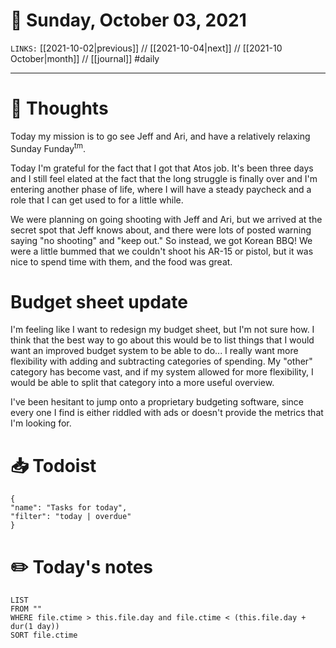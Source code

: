 # 📅 Sunday, October 03, 2021
`LINKS:` [[2021-10-02|previous]] // [[2021-10-04|next]] // [[2021-10 October|month]] // [[journal]] 
#daily

---
# 💭 Thoughts
Today my mission is to go see Jeff and Ari, and have a relatively relaxing Sunday Funday$^\text{tm}$. 

Today I'm grateful for the fact that I got that Atos job. It's been three days and I still feel elated at the fact that the long struggle is finally over and I'm entering another phase of life, where I will have a steady paycheck and a role that I can get used to for a little while. 

We were planning on going shooting with Jeff and Ari, but we arrived at the secret spot that Jeff knows about, and there were lots of posted warning saying "no shooting" and "keep out." So instead, we got Korean BBQ! We were a little bummed that we couldn't shoot his AR-15 or pistol, but it was nice to spend time with them, and the food was great. 

# Budget sheet update
I'm feeling like I want to redesign my budget sheet, but I'm not sure how. I think that the best way to go about this would be to list things that I would want an improved budget system to be able to do... I really want more flexibility with adding and subtracting categories of spending. My "other" category has become vast, and if my system allowed for more flexibility, I would be able to split that category into a more useful overview. 

I've been hesitant to jump onto a proprietary budgeting software, since every one I find is either riddled with ads or doesn't provide the metrics that I'm looking for. 

# 📥 Todoist
```todoist
{
"name": "Tasks for today",
"filter": "today | overdue"
}
```

# ✏️ Today's notes
```dataview
LIST 
FROM ""
WHERE file.ctime > this.file.day and file.ctime < (this.file.day + dur(1 day))
SORT file.ctime
```

